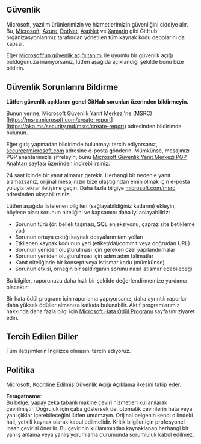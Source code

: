 ## Güvenlik

Microsoft, yazılım ürünlerimizin ve hizmetlerimizin güvenliğini ciddiye alır. Bu, [Microsoft](https://github.com/Microsoft), [Azure](https://github.com/Azure), [DotNet](https://github.com/dotnet), [AspNet](https://github.com/aspnet) ve [Xamarin](https://github.com/xamarin) gibi GitHub organizasyonlarımız tarafından yönetilen tüm kaynak kodu depolarını da kapsar.

Eğer [Microsoft'un güvenlik açığı tanımı](https://aka.ms/security.md/definition) ile uyumlu bir güvenlik açığı bulduğunuza inanıyorsanız, lütfen aşağıda açıklandığı şekilde bunu bize bildirin.

## Güvenlik Sorunlarını Bildirme

**Lütfen güvenlik açıklarını genel GitHub sorunları üzerinden bildirmeyin.**

Bunun yerine, Microsoft Güvenlik Yanıt Merkezi'ne (MSRC) [https://msrc.microsoft.com/create-report](https://aka.ms/security.md/msrc/create-report) adresinden bildirimde bulunun.

Eğer giriş yapmadan bildirimde bulunmayı tercih ediyorsanız, [secure@microsoft.com](mailto:secure@microsoft.com) adresine e-posta gönderin. Mümkünse, mesajınızı PGP anahtarımızla şifreleyin; bunu [Microsoft Güvenlik Yanıt Merkezi PGP Anahtarı sayfası](https://aka.ms/security.md/msrc/pgp) üzerinden indirebilirsiniz.

24 saat içinde bir yanıt almanız gerekir. Herhangi bir nedenle yanıt alamazsanız, orijinal mesajınızın bize ulaştığından emin olmak için e-posta yoluyla tekrar iletişime geçin. Daha fazla bilgiye [microsoft.com/msrc](https://www.microsoft.com/msrc) adresinden ulaşabilirsiniz.

Lütfen aşağıda listelenen bilgileri (sağlayabildiğiniz kadarını) ekleyin, böylece olası sorunun niteliğini ve kapsamını daha iyi anlayabiliriz:

  * Sorunun türü (ör. bellek taşması, SQL enjeksiyonu, çapraz site betikleme vb.)
  * Sorunun ortaya çıktığı kaynak dosyaların tam yolları
  * Etkilenen kaynak kodunun yeri (etiket/dal/commit veya doğrudan URL)
  * Sorunun yeniden oluşturulması için gereken özel yapılandırmalar
  * Sorunun yeniden oluşturulması için adım adım talimatlar
  * Kanıt niteliğinde bir konsept veya istismar kodu (mümkünse)
  * Sorunun etkisi, örneğin bir saldırganın sorunu nasıl istismar edebileceği

Bu bilgiler, raporunuzu daha hızlı bir şekilde değerlendirmemize yardımcı olacaktır.

Bir hata ödül programı için raporlama yapıyorsanız, daha ayrıntılı raporlar daha yüksek ödüller almanıza katkıda bulunabilir. Aktif programlarımız hakkında daha fazla bilgi için [Microsoft Hata Ödül Programı](https://aka.ms/security.md/msrc/bounty) sayfasını ziyaret edin.

## Tercih Edilen Diller

Tüm iletişimlerin İngilizce olmasını tercih ediyoruz.

## Politika

Microsoft, [Koordine Edilmiş Güvenlik Açığı Açıklama](https://aka.ms/security.md/cvd) ilkesini takip eder.

**Feragatname**:  
Bu belge, yapay zeka tabanlı makine çeviri hizmetleri kullanılarak çevrilmiştir. Doğruluk için çaba göstersek de, otomatik çevirilerin hata veya yanlışlıklar içerebileceğini lütfen unutmayın. Orijinal belgenin kendi dilindeki hali, yetkili kaynak olarak kabul edilmelidir. Kritik bilgiler için profesyonel insan çevirisi önerilir. Bu çevirinin kullanımından kaynaklanan herhangi bir yanlış anlama veya yanlış yorumlama durumunda sorumluluk kabul edilmez.